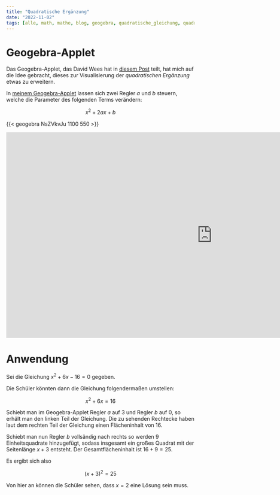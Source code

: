 ```yaml
---
title: "Quadratische Ergänzung"
date: "2022-11-02"
tags: [alle, math, mathe, blog, geogebra, quadratische_gleichung, quadratische_ergänzung, completing_the_square, square]
---
```


# Geogebra-Applet

Das Geogebra-Applet, das David Wees hat in [diesem Post](https://davidwees.com/content/how-to-use-technology-with-only-one-computer/) teilt, hat mich auf die Idee gebracht, dieses zur Visualisierung der *quadratischen Ergänzung* etwas zu erweitern.

In [meinem Geogebra-Applet](https://www.geogebra.org/m/NsZVkvJu) lassen sich zwei Regler $a$ und $b$ steuern, welche die Parameter des folgenden Terms verändern:

$$x^2+2ax+b$$

{{< geogebra NsZVkvJu 1100 550 >}}

<iframe scrolling="no" src="https://www.geogebra.org/material/iframe/id/NsZVkvJu/width/1100/height/550/border/888888/sfsb/true/smb/false/stb/false/stbh/false/ai/false/asb/false/sri/false/rc/false/ld/false/sdz/false/ctl/false" width="1100px" height="550px" style="border:0px;"> </iframe>

# Anwendung

Sei die Gleichung  $x^2+6x-16=0$  gegeben.

Die Schüler könnten dann die Gleichung folgendermaßen umstellen: 

$$x^2+6x=16$$

Schiebt man im Geogebra-Applet Regler $a$ auf 3 und Regler $b$ auf 0, so erhält man den linken Teil der Gleichung. Die zu sehenden Rechtecke haben laut dem rechten Teil der Gleichung einen Flächeninhalt von 16.

Schiebt man nun Regler $b$ vollsändig nach rechts so werden $9$ Einheitsquadrate hinzugefügt, sodass insgesamt ein großes Quadrat mit der Seitenlänge $x+3$ entsteht. Der Gesamtflächeninhalt ist $16+9=25$.

Es ergibt sich also 

$$(x+3)^{2}=25$$

Von hier an können die Schüler sehen, dass $x=2$ eine Lösung sein muss. 